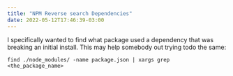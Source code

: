 ```yaml
---
title: "NPM Reverse search Dependencies"
date: 2022-05-12T17:46:39-03:00
---
```



I specifically wanted to find what package used a dependency that was breaking an initial install. This may help somebody out trying todo the same:
```
find ./node_modules/ -name package.json | xargs grep <the_package_name>
```
